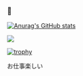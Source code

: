 ### 🍢

[![Anurag's GitHub stats](https://github-readme-stats.vercel.app/api?username=Kur0den&count_private=true&show_icons=true&locale=ja&title_color=006400&text_color=006400&icon_color=006400&hide_border=true)](https://github.com/anuraghazra/github-readme-stats)

![](https://github-profile-summary-cards.vercel.app/api/cards/profile-details?username=Kur0den)

[![trophy](https://github-profile-trophy.vercel.app/?username=kur0den&theme=discord&no-frame=true&&column=-1)](https://github.com/ryo-ma/github-profile-trophy)

お仕事楽しい
